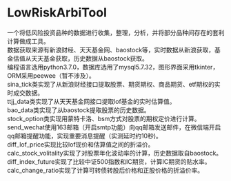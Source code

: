 # LowRiskArbiTool
一个将低风险投资品种的数据进行收集，整理，分析，并将部分品种间存在的套利计算做成工具。<br>
数据获取来源有新浪财经、天天基金网、baostock等，实时数据从新浪获取，基金估值从天天基金获取，历史数据从baostock获取。<br>
编程语言选用python3.7.0，数据库选用了mysql5.7.32，图形界面采用tkinter，ORM采用peewee（暂不涉及）。<br>
sina_tick类实现了从新浪财经接口提取股票、期货期权、商品期货、etf期权的实时成交数据。<br>
ttjj_data类实现了从天天基金网接口提取lof基金的实时估算值。<br>
bao_data类实现了从baostock提取股票的历史数据。<br>
stock_option类实现用蒙特卡洛、bsm方式对股票的期权定价进行计算。<br>
send_wechat使用163邮箱（开启smtp功能）向qq邮箱发送邮件，在微信端开启qq邮箱提醒功能，实现重要消息提醒（实测延时约10秒)。<br>
diff_lof_price实现比较lof现价和估算值之间的折溢价。<br>
calc_stock_volitality实现了对股票年化波动率的计算，历史数据取自baostock。<br>
diff_index_future实现了比较中证500指数和IC期货，计算IC期货的贴水率。<br>
calc_change_ratio实现了计算可转债转股后价格和正股价格的折溢价率。<br>
